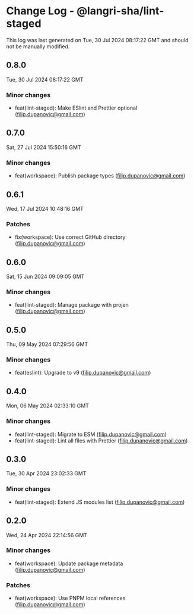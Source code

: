 # Change Log - @langri-sha/lint-staged

This log was last generated on Tue, 30 Jul 2024 08:17:22 GMT and should not be manually modified.

<!-- Start content -->

## 0.8.0

Tue, 30 Jul 2024 08:17:22 GMT

### Minor changes

- feat(lint-staged): Make ESlint and Prettier optional (filip.dupanovic@gmail.com)

## 0.7.0

Sat, 27 Jul 2024 15:50:16 GMT

### Minor changes

- feat(workspace): Publish package types (filip.dupanovic@gmail.com)

## 0.6.1

Wed, 17 Jul 2024 10:48:16 GMT

### Patches

- fix(workspace): Use correct GitHub directory (filip.dupanovic@gmail.com)

## 0.6.0

Sat, 15 Jun 2024 09:09:05 GMT

### Minor changes

- feat(lint-staged): Manage package with projen (filip.dupanovic@gmail.com)

## 0.5.0

Thu, 09 May 2024 07:29:56 GMT

### Minor changes

- feat(eslint): Upgrade to v9 (filip.dupanovic@gmail.com)

## 0.4.0

Mon, 06 May 2024 02:33:10 GMT

### Minor changes

- feat(lint-staged): Migrate to ESM (filip.dupanovic@gmail.com)
- feat(lint-staged): Lint all files with Prettier (filip.dupanovic@gmail.com)

## 0.3.0

Tue, 30 Apr 2024 23:02:33 GMT

### Minor changes

- feat(lint-staged): Extend JS modules list (filip.dupanovic@gmail.com)

## 0.2.0

Wed, 24 Apr 2024 22:14:56 GMT

### Minor changes

- feat(workspace): Update package metadata (filip.dupanovic@gmail.com)

### Patches

- feat(workspace): Use PNPM local references (filip.dupanovic@gmail.com)
